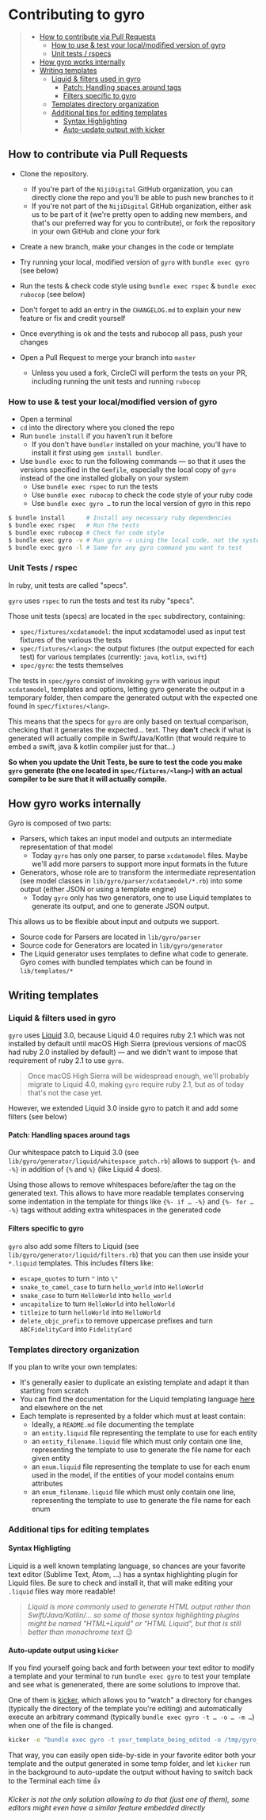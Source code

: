 # Contributing to gyro

> * [How to contribute via Pull Requests](#how-to-contribute-via-pull-requests)
>   * [How to use & test your local/modified version of gyro](#how-to-use--test-your-localmodified-version-of-gyro)
>   * [Unit tests / rspecs](#unit-tests--rspec)
> * [How gyro works internally](#how-gyro-works-internally)
> * [Writing templates](#writing-templates)
>   * [Liquid & filters used in gyro](#liquid--filters-used-in-gyro)
>     * [Patch: Handling spaces around tags](#patch-handling-spaces-around-tags)
>     * [Filters specific to gyro](#filters-specific-to-gyro)
>   * [Templates directory organization](#templates-directory-organization)
>   * [Additional tips for editing templates](#additional-tips-for-editing-templates)
>     * [Syntax Highlighting](#syntax-highligting)
>     * [Auto-update output with kicker](#auto-update-output-using-kicker)

## How to contribute via Pull Requests

* Clone the repository.
	* If you're part of the `NijiDigital` GitHub organization, you can directly clone the repo and you'll be able to push new branches to it
	* If you're not part of the `NijiDigital` GitHub organization, either ask us to be part of it (we're pretty open to adding new members, and that's our preferred way for you to contribute), or fork the repository in your own GitHub and clone your fork

* Create a new branch, make your changes in the code or template
* Try running your local, modified version of `gyro` with `bundle exec gyro` (see below) 
* Run the tests & check code style using `bundle exec rspec` & `bundle exec rubocop` (see below)
* Don't forget to add an entry in the `CHANGELOG.md` to explain your new feature or fix and credit yourself
* Once everything is ok and the tests and rubocop all pass, push your changes
* Open a Pull Request to merge your branch into `master`
	* Unless you used a fork, CircleCI will perform the tests on your PR, including running the unit tests and running `rubocop`

### How to use & test your local/modified version of gyro

* Open a terminal
* `cd` into the directory where you cloned the repo
* Run `bundle install` if you haven't run it before
	* If you don't have `bundler` installed on your machine, you'll have to install it first using `gem install bundler`.
* Use `bundle exec` to run the following commands — so that it uses the versions specified in the `Gemfile`, especially the local copy of `gyro` instead of the one installed globally on your system
	* Use `bundle exec rspec` to run the tests
	* Use `bundle exec rubocop` to check the code style of your ruby code
	* Use `bundle exec gyro …` to run the local version of gyro in this repo


```bash
$ bundle install      # Install any necessary ruby dependencies
$ bundle exec rspec   # Run the tests
$ bundle exec rubocop # Check for code style
$ bundle exec gyro -v # Run gyro -v using the local code, not the system-installed gyro
$ bundle exec gyro -l # Same for any gyro command you want to test
```

### Unit Tests / rspec

In ruby, unit tests are called "specs".

`gyro` uses `rspec` to run the tests and test its ruby "specs".

Those unit tests (specs) are located in the `spec` subdirectory, containing:

* `spec/fixtures/xcdatamodel`: the input xcdatamodel used as input test fixtures of the various the tests
* `spec/fixtures/<lang>`: the output fixtures (the output expected for each test) for various templates (currently: `java`, `kotlin`, `swift`)
* `spec/gyro`: the tests themselves

The tests in `spec/gyro` consist of invoking `gyro` with various input `xcdatamodel`, templates and options, letting gyro generate the output in a temporary folder, then compare the generated output with the expected one found in `spec/fixtures/<lang>`.

This means that the specs for `gyro` are only based on textual comparison, checking that it generates the expected… text. They **don't** check if what is generated will actually compile in Swift/Java/Kotlin (that would require to embed a swift, java & kotlin compiler just for that…)

**So when you update the Unit Tests, be sure to test the code you make `gyro` generate (the one located in `spec/fixtures/<lang>`) with an actual compiler to be sure that it will actually compile.**

## How gyro works internally

Gyro is composed of two parts:

* Parsers, which takes an input model and outputs an intermediate representation of that model
	* Today `gyro` has only one parser, to parse `xcdatamodel` files. Maybe we'll add more parsers to support more input formats in the future
* Generators, whose role are to transform the intermediate representation (see model classes in `lib/gyro/parser/xcdatamodel/*.rb`) into some output (either JSON or using a template engine)
	* Today `gyro` only has two generators, one to use Liquid templates to generate its output, and one to generate JSON output.

This allows us to be flexible about input and outputs we support.

* Source code for Parsers are located in `lib/gyro/parser`
* Source code for Generators are located in `lib/gyro/generator`
* The Liquid generator uses templates to define what code to generate. Gyro comes with bundled templates which can be found in `lib/templates/*`

## Writing templates

### Liquid & filters used in gyro

`gyro` uses [Liquid](https://github.com/Shopify/liquid) 3.0, because Liquid 4.0 requires ruby 2.1 which was not installed by default until macOS High Sierra (previous versions of macOS had ruby 2.0 installed by default) — and we didn't want to impose that requirement of ruby 2.1 to use `gyro`.

> Once macOS High Sierra will be widespread enough, we'll probably migrate to Liquid 4.0, making `gyro` require ruby 2.1, but as of today that's not the case yet.

However, we extended Liquid 3.0 inside gyro to patch it and add some filters (see below)

#### Patch: Handling spaces around tags

Our whitespace patch to Liquid 3.0 (see `lib/gyro/generator/liquid/whitespace_patch.rb`) allows to support `{%-` and `-%}` in addition of `{%` and `%}` (like Liquid 4 does).

Using those allows to remove whitespaces before/after the tag on the generated text. This allows to have more readable templates conserving some indentation in the template for things like `{%- if … -%}` and `{%- for … -%}` tags without adding extra whitespaces in the generated code

#### Filters specific to gyro

`gyro` also add some filters to Liquid (see `lib/gyro/generator/liquid/filters.rb`) that you can then use inside your `*.liquid` templates. This includes filters like:

* `escape_quotes` to turn `"` into `\"`
* `snake_to_camel_case` to turn `hello_world` into `HelloWorld`
* `snake_case` to turn `HelloWorld` into `hello_world`
* `uncapitalize` to turn `HelloWorld` into `helloWorld`
* `titleize` to turn `helloWorld` into `HelloWorld`
* `delete_objc_prefix` to remove uppercase prefixes and turn `ABCFidelityCard` into `FidelityCard`

### Templates directory organization

If you plan to write your own templates:

* It's generally easier to duplicate an existing template and adapt it than starting from scratch
* You can find the documentation for the Liquid templating language [here](http://shopify.github.io/liquid/) and elsewhere on the net
* Each template is represented by a folder which must at least contain:
	* Ideally, a `README.md` file documenting the template
	* an `entity.liquid` file representing the template to use for each entity
	* an `entity_filename.liquid` file which must only contain one line, representing the template to use to generate the file name for each given entity
	* an `enum.liquid` file representing the template to use for each enum used in the model, if the entities of your model contains enum attributes
	* an `enum_filename.liquid` file which must only contain one line, representing the template to use to generate the file name for each enum

### Additional tips for editing templates

#### Syntax Highligting

Liquid is a well known templating language, so chances are your favorite text editor (Sublime Text, Atom, …) has a syntax highlighting plugin for Liquid files. Be sure to check and install it, that will make editing your `.liquid` files way more readable!

> _Liquid is more commonly used to generate HTML output rather than Swift/Java/Kotlin/… so some of those syntax highlighting plugins might be named "HTML+Liquid" or "HTML Liquid", but that is still better than monochrome text_ 😉

#### Auto-update output using `kicker`

If you find yourself going back and forth between your text editor to modify a template and your terminal to run `bundle exec gyro` to test your template and see what is genenerated, there are some solutions to improve that.

One of them is [kicker](https://github.com/alloy/kicker), which allows you to "watch" a directory for changes (typically the directory of the template you're editing) and automatically execute an arbitrary command (typically `bundle exec gyro -t … -o … -m …`) when one of the file is changed.

```bash
kicker -e "bundle exec gyro -t your_template_being_edited -o /tmp/gyro_test -m spec/fixtures/xcdatamodel/some_model.xcdatamodel" lib/templates/your_template_being_edited
```

That way, you can easily open side-by-side in your favorite editor both your template and the output generated in some temp folder, and let `kicker` run in the background to auto-update the output without having to switch back to the Terminal each time 👍

_Kicker is not the only solution allowing to do that (just one of them), some editors might even have a similar feature embedded directly_

